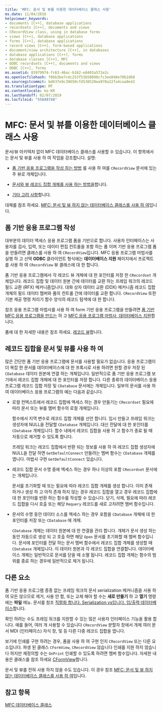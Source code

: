 ```yaml
---
title: 'MFC: 문서 및 뷰를 이용한 데이터베이스 클래스 사용'
ms.date: 11/04/2016
helpviewer_keywords:
- documents [C++], database applications
- recordsets [C++], documents and views
- CRecordView class, using in database forms
- views [C++], database applications
- forms [C++], database applications
- record views [C++], form-based applications
- document/view architecture [C++], in databases
- database applications [C++], forms
- database classes [C++], MFC
- ODBC recordsets [C++], documents and views
- ODBC [C++], forms
ms.assetid: 83979974-fc63-46ac-b162-e8403a572e2c
ms.openlocfilehash: f8bb3be7cdc253f53b50898cfc3ee840e70b2d68
ms.sourcegitcommit: bd637e9c39650cfd530520ea978a22fa4caa0e42
ms.translationtype: MT
ms.contentlocale: ko-KR
ms.lasthandoff: 02/07/2019
ms.locfileid: "55849748"
---
```

# <a name="mfc-using-database-classes-with-documents-and-views"></a>MFC: 문서 및 뷰를 이용한 데이터베이스 클래스 사용

문서/뷰 아키텍처 없이 MFC 데이터베이스 클래스를 사용할 수 있습니다. 이 항목에서는 문서 및 뷰를 사용 하 여 작업을 강조합니다. 설명:

- [폼 기반 응용 프로그램을 작성 하는 방법](#_core_writing_a_form.2d.based_application) 를 사용 하 여를 `CRecordView` 문서에 있는 주 뷰로 개체입니다.

- [문서와 뷰 레코드 집합 개체를 사용 하는 방법을](#_core_using_recordsets_in_documents_and_views)합니다.

- [기타 고려 사항](#_core_other_factors)합니다.

대체를 참조 하세요. [MFC: 문서 및 뷰 하지 않는 데이터베이스 클래스를 사용 하 여](../data/mfc-using-database-classes-without-documents-and-views.md)입니다.

##  <a name="_core_writing_a_form.2d.based_application"></a> 폼 기반 응용 프로그램 작성

대부분의 데이터 액세스 응용 프로그램 폼을 기반으로 합니다. 사용자 인터페이스는 사용자를 검사, 입력, 또는 데이터 편집 컨트롤을 포함 하는 폼 이며 기반 응용 프로그램 폼을 만들려면 클래스를 사용 하 여 `CRecordView`입니다. MFC 응용 프로그램 마법사를 실행 하 고 선택 **ODBC** 클라이언트 형식에는 **데이터베이스 지원** 페이지에서 프로젝트를 사용 하 여 `CRecordView` 뷰 클래스에 대 한 합니다.

폼 기반 응용 프로그램에서 각 레코드 뷰 개체에 대 한 포인터를 저장 한 `CRecordset` 개체입니다. 레코드 집합 및 데이터 원본 간에 데이터를 교환 하는 프레임 워크의 레코드 필드 교환 (RFX) 메커니즘입니다. 대화 상자 데이터 교환 (DDX) 메커니즘 레코드 집합 개체의 필드 데이터 멤버와 폼의 컨트롤 간에 데이터를 교환 합니다. `CRecordView` 또한 기본 제공 명령 처리기 함수 양식의 레코드 탐색에 대 한 합니다.

참조 응용 프로그램 마법사를 사용 하 여 form 기반 응용 프로그램을 만들려면 [폼 기반 MFC 응용 프로그램을 만드는](../mfc/reference/creating-a-forms-based-mfc-application.md) 하 고 [MFC 응용 프로그램 마법사, 데이터베이스 지원](../mfc/reference/database-support-mfc-application-wizard.md)합니다.

폼에 대 한 자세한 내용은 참조 하세요. [레코드 뷰](../data/record-views-mfc-data-access.md)합니다.

##  <a name="_core_using_recordsets_in_documents_and_views"></a> 레코드 집합을 문서 및 뷰를 사용 하 여

많은 간단한 폼 기반 응용 프로그램에 문서를 사용할 필요가 없습니다. 응용 프로그램이 더 복잡 한 문서를 데이터베이스에 대 한 프록시로 사용 하려면 원할 경우 저장 된 `CDatabase` 데이터 원본에 연결 하는 개체입니다. 일반적으로 폼 기반 응용 프로그램 보기에서 레코드 집합 개체에 대 한 포인터를 저장 합니다. 다른 종류의 데이터베이스 응용 프로그램 레코드 집합 저장 및 `CDatabase` 문서에는 개체입니다. 일부의 문서를 사용 하 여 데이터베이스 응용 프로그램의 예는 다음과 같습니다.

- 로컬 컨텍스트에서 레코드 집합에 액세스 하는 경우 만들기는 `CRecordset` 필요에 따라 문서 또는 뷰를 멤버 함수의 로컬 개체입니다.

   함수에서 지역 변수로 레코드 집합 개체를 선언 합니다. 임시 만들고 프레임 워크는 생성자에 NULL을 전달할 `CDatabase` 개체입니다. 대신 전달에 대 한 포인터를 `CDatabase` 개체입니다. 함수 내에서 레코드 집합을 사용 하 고 함수가 종료 될 때 자동으로 제거할 수 있도록 합니다.

   프레임 워크는 레코드 집합에서 반환 되는 정보를 사용 하 여 레코드 집합 생성자에 NULL을 전달 하면 `GetDefaultConnect` 만들려는 멤버 함수는 `CDatabase` 개체를 엽니다. 마법사 구현 `GetDefaultConnect` 있습니다.

- 레코드 집합 문서 수명 중에 액세스 하는 경우 하나 이상의 포함 `CRecordset` 문서에는 개체입니다.

   문서를 초기화할 때 또는 필요에 따라 레코드 집합 개체를 생성 합니다. 이미 존재 하거나 생성 하 고 아직 존재 하지 않는 경우 레코드 집합을 열고 경우 레코드 집합에 대 한 포인터를 반환 하는 함수를 작성할 수 있습니다. 닫기, 삭제, 필요에 따라 레코드 집합을 다시 호출 또는 해당 `Requery` 레코드를 새로 고치려면 멤버 함수입니다.

- 문서의 수명 동안 데이터 소스를 액세스 하는 경우 포함을 `CDatabase` 개체에 대 한 포인터를 저장 또는 `CDatabase` 에 개체.

   `CDatabase` 개체는 데이터 원본에 대 한 연결을 관리 합니다. 개체가 문서 생성 하는 동안 자동으로 생성 되 고 호출 하면 해당 `Open` 문서를 초기화할 때 멤버 함수입니다. 문서에 포인터를 전달 하는 문서 멤버 함수에서 레코드 집합 개체를 생성할 때 `CDatabase` 개체입니다. 이 데이터 원본과 각 레코드 집합을 연결합니다. 데이터베이스 개체는 일반적으로 문서를 닫을 때 소멸 됩니다. 레코드 집합 개체는 함수의 범위를 종료 하는 경우에 일반적으로 제거 됩니다.

##  <a name="_core_other_factors"></a> 다른 요소

폼 기반 응용 프로그램 종종 없는 프레임 워크의 문서 serialization 메커니즘을 사용 하 여 모든 않으므로 제거, 사용 안 함, 또는 교체 해야 할 수는 **새로 만들기** 하 고 **열기** 명령에는 **파일** 메뉴. 문서를 참조 [직렬화 합니다. Serialization vs입니다. 입/출력 데이터베이스](../mfc/serialization-serialization-vs-database-input-output.md)합니다.

확인 하려는 수도 프레임 워크를 지원할 수 있는 많은 사용자 인터페이스 기능을 활용 합니다. 예를 들어, 여러 개 사용할 수 있습니다 `CRecordView` 분할자 창에서 개체 여러 문서 MDI (인터페이스) 자식 창, 및 등 다른 다중 레코드 집합을 엽니다.

보기에 인쇄를 구현 하려는 경우, 폼을 사용 하 여 구현 인지 `CRecordView` 또는 다른 요소입니다. 파생 된 클래스 `CFormView`, `CRecordView` 않습니다 인쇄를 지원 하지 않습니다 하지만 재정의할 수는 `OnPrint` 인쇄할 수 있도록 하려면 멤버 함수입니다. 자세한 내용은 클래스를 참조 하세요 [CFormView](../mfc/reference/cformview-class.md)합니다.

문서 및 뷰를 전혀 사용 하지 않을 수도 있습니다. 이 경우 참조 [MFC: 문서 및 뷰 하지 않는 데이터베이스 클래스를 사용 하 여](../data/mfc-using-database-classes-without-documents-and-views.md)입니다.

## <a name="see-also"></a>참고 항목

[MFC 데이터베이스 클래스](../data/mfc-database-classes-odbc-and-dao.md)